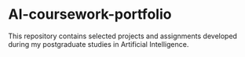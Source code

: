 # AI-coursework-portfolio
This repository contains selected projects and assignments developed during my postgraduate studies in Artificial Intelligence.
